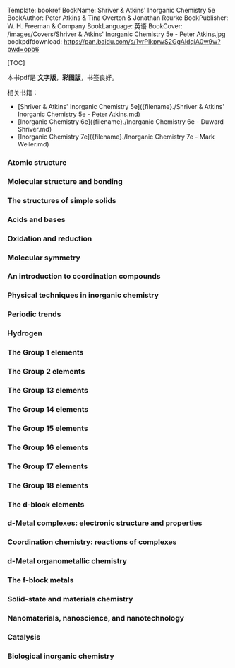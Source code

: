 Template: bookref
BookName: Shriver & Atkins' Inorganic Chemistry 5e
BookAuthor: Peter Atkins & Tina Overton & Jonathan Rourke
BookPublisher: W. H. Freeman & Company
BookLanguage: 英语
BookCover: /images/Covers/Shriver & Atkins' Inorganic Chemistry 5e - Peter Atkins.jpg
bookpdfdownload: https://pan.baidu.com/s/1vrPIkprwS2GgAldqiA0w9w?pwd=opb6 


[TOC]

本书pdf是 **文字版**，**彩图版**，书签良好。

相关书籍：

- [Shriver & Atkins' Inorganic Chemistry 5e]({filename}./Shriver & Atkins' Inorganic Chemistry 5e - Peter Atkins.md)
- [Inorganic Chemistry 6e]({filename}./Inorganic Chemistry 6e - Duward Shriver.md)
- [Inorganic Chemistry 7e]({filename}./Inorganic Chemistry 7e - Mark Weller.md)


### Atomic structure 
### Molecular structure and bonding 
### The structures of simple solids 
### Acids and bases 
### Oxidation and reduction 
### Molecular symmetry 
### An introduction to coordination compounds 
### Physical techniques in inorganic chemistry

### Periodic trends 
### Hydrogen 
### The Group 1 elements 
### The Group 2 elements 
### The Group 13 elements 
### The Group 14 elements 
### The Group 15 elements 
### The Group 16 elements 
### The Group 17 elements 
### The Group 18 elements 
### The d-block elements 
### d-Metal complexes: electronic structure and properties 
### Coordination chemistry: reactions of complexes 
### d-Metal organometallic chemistry 
### The f-block metals

### Solid-state and materials chemistry 
### Nanomaterials, nanoscience, and nanotechnology 
### Catalysis 
### Biological inorganic chemistry